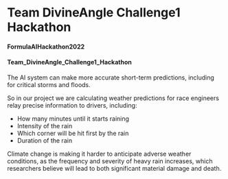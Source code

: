 # Team DivineAngle Challenge1 Hackathon 

#### FormulaAIHackathon2022
#### Team_DivineAngle_Challenge1_Hackathon

The AI system can make more accurate short-term predictions, including for critical storms and floods.

So in our project we are calculating weather predictions for race engineers relay precise information to drivers, including:
- How many minutes until it starts raining
- Intensity of the rain
- Which corner will be hit first by the rain
- Duration of the rain
 
Climate change is making it harder to anticipate adverse weather conditions, as the frequency and severity of heavy rain increases, which researchers believe will lead to both significant material damage and death.
